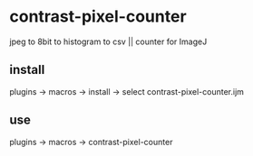 # contrast-pixel-counter
jpeg to 8bit to histogram to csv || counter for ImageJ 


## install 
plugins -> macros -> install -> select contrast-pixel-counter.ijm

## use
plugins -> macros -> contrast-pixel-counter
